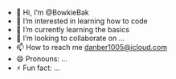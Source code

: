 - 👋 Hi, I’m @BowkieBak
- 👀 I’m interested in learning how to code
- 🌱 I’m currently learning the basics
- 💞️ I’m looking to collaborate on ...
- 📫 How to reach me danber1005@icloud.com
- 😄 Pronouns: ...
- ⚡ Fun fact: ...

<!---
BowkieBak/BowkieBak is a ✨ special ✨ repository because its `README.md` (this file) appears on your GitHub profile.
You can click the Preview link to take a look at your changes.
--->
